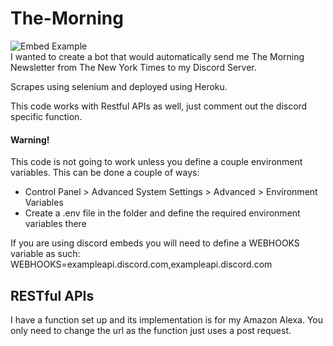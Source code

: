 # The-Morning

![Embed Example](https://cdn.discordapp.com/attachments/749403737730187328/881721980972306513/unknown.png) <br />
I wanted to create a bot that would automatically send me The Morning Newsletter from The New York Times to my Discord Server.

Scrapes using selenium and deployed using Heroku.

This code works with Restful APIs as well, just comment out the discord specific function.

#### Warning!
This code is not going to work unless you define a couple environment variables. This can be done a couple of ways:

- Control Panel > Advanced System Settings > Advanced > Environment Variables
- Create a .env file in the folder and define the required environment variables there  

If you are using discord embeds you will need to define a WEBHOOKS variable as such:
WEBHOOKS=exampleapi.discord.com,exampleapi.discord.com

## RESTful APIs

I have a function set up and its implementation is for my Amazon Alexa. You only need to change the url as the function just uses a post request.

